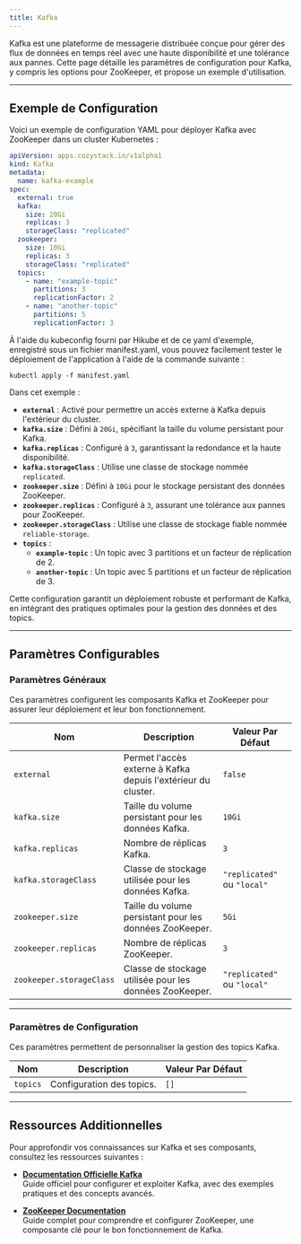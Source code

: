 ```yaml
---
title: Kafka
---
```


Kafka est une plateforme de messagerie distribuée conçue pour gérer des flux de données en temps réel avec une haute disponibilité et une tolérance aux pannes. Cette page détaille les paramètres de configuration pour Kafka, y compris les options pour ZooKeeper, et propose un exemple d'utilisation.

---

## Exemple de Configuration

Voici un exemple de configuration YAML pour déployer Kafka avec ZooKeeper dans un cluster Kubernetes :

```yaml
apiVersion: apps.cozystack.io/v1alpha1
kind: Kafka
metadata:
  name: kafka-example
spec:
  external: true
  kafka:
    size: 20Gi
    replicas: 3
    storageClass: "replicated"
  zookeeper:
    size: 10Gi
    replicas: 3
    storageClass: "replicated"
  topics:
    - name: "example-topic"
      partitions: 3
      replicationFactor: 2
    - name: "another-topic"
      partitions: 5
      replicationFactor: 3
```

À l'aide du kubeconfig fourni par Hikube et de ce yaml d'exemple, enregistré sous un fichier manifest.yaml, vous pouvez facilement tester le déploiement de l'application à l'aide de la commande suivante :

`kubectl apply -f manifest.yaml`

Dans cet exemple :

- **`external`** : Activé pour permettre un accès externe à Kafka depuis l'extérieur du cluster.
- **`kafka.size`** : Défini à `20Gi`, spécifiant la taille du volume persistant pour Kafka.
- **`kafka.replicas`** : Configuré à `3`, garantissant la redondance et la haute disponibilité.
- **`kafka.storageClass`** : Utilise une classe de stockage nommée `replicated`.
- **`zookeeper.size`** : Défini à `10Gi` pour le stockage persistant des données ZooKeeper.
- **`zookeeper.replicas`** : Configuré à `3`, assurant une tolérance aux pannes pour ZooKeeper.
- **`zookeeper.storageClass`** : Utilise une classe de stockage fiable nommée `reliable-storage`.
- **`topics`** :
  - **`example-topic`** : Un topic avec 3 partitions et un facteur de réplication de 2.
  - **`another-topic`** : Un topic avec 5 partitions et un facteur de réplication de 3.

Cette configuration garantit un déploiement robuste et performant de Kafka, en intégrant des pratiques optimales pour la gestion des données et des topics.

---

## Paramètres Configurables

### **Paramètres Généraux**

Ces paramètres configurent les composants Kafka et ZooKeeper pour assurer leur déploiement et leur bon fonctionnement.

| **Nom**               | **Description**                                              | **Valeur Par Défaut** |
|------------------------|--------------------------------------------------------------|------------------------|
| `external`            | Permet l'accès externe à Kafka depuis l'extérieur du cluster. | `false`               |
| `kafka.size`          | Taille du volume persistant pour les données Kafka.           | `10Gi`                |
| `kafka.replicas`      | Nombre de réplicas Kafka.                                     | `3`                   |
| `kafka.storageClass`  | Classe de stockage utilisée pour les données Kafka.           | `"replicated"` ou `"local"`   |
| `zookeeper.size`      | Taille du volume persistant pour les données ZooKeeper.       | `5Gi`                 |
| `zookeeper.replicas`  | Nombre de réplicas ZooKeeper.                                 | `3`                   |
| `zookeeper.storageClass` | Classe de stockage utilisée pour les données ZooKeeper.    | `"replicated"` ou `"local"`   |

---

### **Paramètres de Configuration**

Ces paramètres permettent de personnaliser la gestion des topics Kafka.

| **Nom**   | **Description**              | **Valeur Par Défaut** |
|-----------|------------------------------|------------------------|
| `topics`  | Configuration des topics.    | `[]`                  |

---

## Ressources Additionnelles

Pour approfondir vos connaissances sur Kafka et ses composants, consultez les ressources suivantes :

- [**Documentation Officielle Kafka**](https://kafka.apache.org/documentation/)  
  Guide officiel pour configurer et exploiter Kafka, avec des exemples pratiques et des concepts avancés.

- [**ZooKeeper Documentation**](https://zookeeper.apache.org/doc/r3.8.0/index.html)  
  Guide complet pour comprendre et configurer ZooKeeper, une composante clé pour le bon fonctionnement de Kafka.
